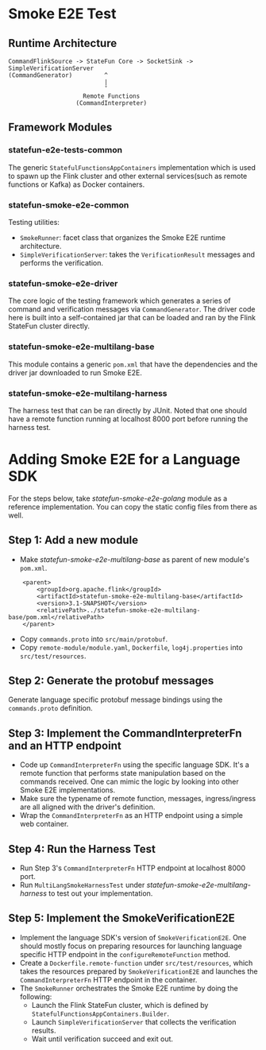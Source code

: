 # Smoke E2E Test

## Runtime Architecture

```
CommandFlinkSource -> StateFun Core -> SocketSink -> SimpleVerificationServer
(CommandGenerator)         ^
                           |
                           ˇ
                     Remote Functions
                   (CommandInterpreter)
```

## Framework Modules
### statefun-e2e-tests-common
The generic ``StatefulFunctionsAppContainers`` implementation which is used to spawn up the Flink cluster and other external services(such as remote functions or Kafka) as Docker containers.

### statefun-smoke-e2e-common
Testing utilities:
* ``SmokeRunner``: facet class that organizes the Smoke E2E runtime architecture.
* ``SimpleVerificationServer``: takes the ``VerificationResult`` messages and performs the verification.

### statefun-smoke-e2e-driver
The core logic of the testing framework which generates a series of command and verification messages via ``CommandGenerator``.
The driver code here is built into a self-contained jar that can be loaded and ran by the Flink StateFun cluster directly. 

### statefun-smoke-e2e-multilang-base
This module contains a generic ``pom.xml`` that have the dependencies and the driver jar downloaded to run Smoke E2E.

### statefun-smoke-e2e-multilang-harness
The harness test that can be ran directly by JUnit. Noted that one should have a remote function running at localhost 8000 port before running the harness test.

# Adding Smoke E2E for a Language SDK
For the steps below, take _statefun-smoke-e2e-golang_ module as a reference implementation. You can copy the static config files from there as well.

## Step 1: Add a new module
* Make _statefun-smoke-e2e-multilang-base_ as parent of new module's ``pom.xml``.
```
    <parent>
        <groupId>org.apache.flink</groupId>
        <artifactId>statefun-smoke-e2e-multilang-base</artifactId>
        <version>3.1-SNAPSHOT</version>
        <relativePath>../statefun-smoke-e2e-multilang-base/pom.xml</relativePath>
    </parent>
```
* Copy ``commands.proto`` into ``src/main/protobuf``.
* Copy ``remote-module/module.yaml``, ``Dockerfile``, ``log4j.properties`` into ``src/test/resources``.

## Step 2: Generate the protobuf messages
Generate language specific protobuf message bindings using the ``commands.proto`` definition.

## Step 3: Implement the CommandInterpreterFn and an HTTP endpoint
* Code up ``CommandInterpreterFn`` using the specific language SDK. It's a remote function that performs state manipulation based on the commands received. One can mimic the logic by looking into other Smoke E2E implementations.
* Make sure the typename of remote function, messages, ingress/ingress are all aligned with the driver's definition.
* Wrap the ``CommandInterpreterFn`` as an HTTP endpoint using a simple web container.

## Step 4: Run the Harness Test
* Run Step 3's ``CommandInterpreterFn`` HTTP endpoint at localhost 8000 port.
* Run ``MultiLangSmokeHarnessTest`` under _statefun-smoke-e2e-multilang-harness_ to test out your implementation.

## Step 5: Implement the SmokeVerificationE2E
* Implement the language SDK's version of ``SmokeVerificationE2E``. One should mostly focus on preparing resources for launching language specific HTTP endpoint in the ``configureRemoteFunction`` method.
* Create a ``Dockerfile.remote-function`` under ``src/test/resources``, which takes the resources prepared by ``SmokeVerificationE2E`` and launches the ``CommandInterpreterFn`` HTTP endpoint in the container.
* The ``SmokeRunner`` orchestrates the Smoke E2E runtime by doing the following:
  * Launch the Flink StateFun cluster, which is defined by ``StatefulFunctionsAppContainers.Builder``.
  * Launch ``SimpleVerificationServer`` that collects the verification results.
  * Wait until verification succeed and exit out.